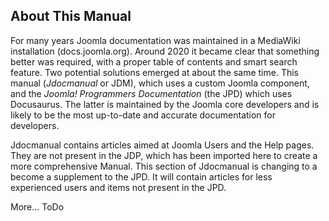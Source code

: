 <!-- Filename: Preface / Display title: Preface -->

## About This Manual

For many years Joomla documentation was maintained in a MediaWiki installation (docs.joomla.org). Around 2020 it became clear that something better was required, with a proper table of contents and smart search feature. Two potential solutions emerged at about the same time. This manual (*Jdocmanual* or JDM), which uses a custom Joomla component, and the *Joomla! Programmers Documentation* (the JPD) which uses Docusaurus. The latter is maintained by the Joomla core developers and is likely to be the most up-to-date and accurate documentation for developers.

Jdocmanual contains articles aimed at Joomla Users and the Help pages. They are not present in the JDP, which has been imported here to create a more comprehensive Manual. This section of Jdocmanual is changing to a become a supplement to the JPD. It will contain articles for less experienced users and items not present in the JPD.

More... ToDo
